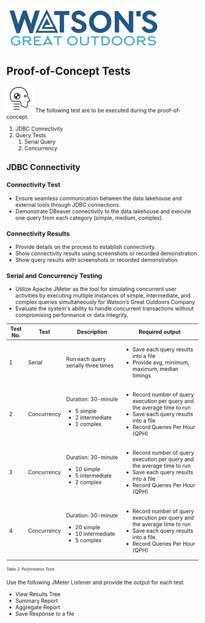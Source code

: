 ![Watsons](wxd-images/watsons-go-logo-small.png)

# Proof-of-Concept Tests

![Watsons](wxd-images/poc-crashdummy.png)
The following test are to be executed during the proof-of-concept.

1. JDBC Connectivity
2.	Query Tests
    1. Serial Query
    2. Concurrency

## JDBC Connectivity
### Connectivity Test
* Ensure seamless communication between the data lakehouse and external tools through JDBC connections.
* Demonstrate DBeaver connectivity to the data lakehouse and execute one query from each category (simple, medium, complex).

### Connectivity Results
* Provide details on the process to establish connectivity.
* Show connectivity results using screenshots or recorded demonstration.
* Show query results with screenshots or recorded demonstration.

### Serial and Concurrency Testing
* Utilize Apache JMeter as the tool for simulating concurrent user activities by executing multiple instances of simple, intermediate, and complex queries simultaneously for Watson’s Great Outdoors Company.
* Evaluate the system's ability to handle concurrent transactions without compromising performance or data integrity.

| Test No.|Test|Description|Required output
|---------|----|-----------|---------------|
|1|Serial|Run each query serially three times|<ul><li>Save each query results into a file</li><li>Provide avg, minimum, maximum, median timings</li></ul>
|2|Concurrency|Duration: 30-minute <p><ul><li>5 simple</li><li>2 intermediate</li><li>1 complex</li></ul>|<ul><li>Record number of query execution per query and the average time to run</li><li>Save each query results into a file</li><li>Record Queries Per Hour (QPH)</li></ul>
|3|Concurrency|Duration: 30-minute<p><ul><li>10 simple</li><li>5 intermediate</li><li>2 complex</li></ul>|<ul><li>Record number of query execution per query and the average time to run</li><li>Save each query results into a file</li><li>Record Queries Per Hour (QPH)</li></ul>
|4|Concurrency|Duration: 30-minute<p><ul><li>20 simple</li><li>10 intermediate</li><li>5 complex</ul>|<ul><li>Record number of query execution per query and the average time to run</li><li>Save each query results into a file.</il><li>Record Queries Per Hour (QPH)</li></ul>

<sub><sup>*Table 2. Performance Tests*</sup></sub>

Use the following JMeter Listener and provide the output for each test.

* View Results Tree
* Summary Report
* Aggregate Report
* Save Response to a file

